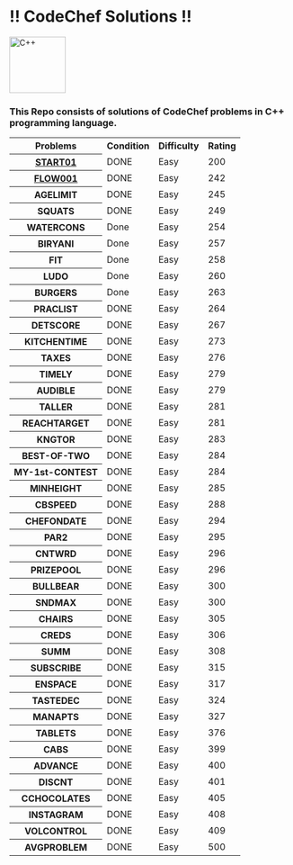 <h1> !! CodeChef Solutions !! </h1>

<img src ="https://imgs.search.brave.com/PYZz2YzOKrPWNm37OmwY-z5TACh-oT68Ri5swL339Pw/rs:fit:1200:1200:1/g:ce/aHR0cHM6Ly9zZHRp/bWVzLmNvbS93cC1j/b250ZW50L3VwbG9h/ZHMvMjAxOC8wMy9j/cHBwcC5wbmc" alt="C++" height="100" width="100">

<br>

<h3>This Repo consists of solutions of CodeChef problems in C++ programming language. </h3>


<table>
  <tr>
    <th>Problems</th>
    <th>Condition</th>
    <th>Difficulty</th>
    <th>Rating</th>
  </tr>
  <tr>
    <th><a href="https://github.com/hanshal101/CodeChef-Solutions/blob/main/START01.cpp">START01</a></th>
    <td>DONE</td>
    <td>Easy</td>
    <td>200</td>
  </tr>
  <tr>
    <th><a href="https://github.com/hanshal101/CodeChef-Solutions/blob/main/FLOW001.cpp">FLOW001</a></th>
    <td>DONE</td>
    <td>Easy</td>
    <td>242</td>
  </tr>
  <tr>
    <th>AGELIMIT</th>
    <td>DONE</td>
    <td>Easy</td>
    <td>245</td>
  </tr>
  <tr>
    <th>SQUATS</th>
    <td>DONE</td>
    <td>Easy</td>
    <td>249</td>
  </tr>
  <tr>
    <th>WATERCONS</th>
    <td>Done</td>
    <td>Easy</td>
    <td>254</td>
  </tr>
  <tr>
    <th>BIRYANI</th>
    <td>Done</td>
    <td>Easy</td>
    <td>257</td>
  </tr>
  <tr>
    <th>FIT</th>
    <td>Done</td>
    <td>Easy</td>
    <td>258</td>
  </tr>
  <tr>
    <th>LUDO</th>
    <td>Done</td>
    <td>Easy</td>
    <td>260</td>
  </tr>
  <tr>
    <th>BURGERS</th>
    <td>Done</td>
    <td>Easy</td>
    <td>263</td>
  </tr>
  <tr>
    <th>PRACLIST</th>
    <td>DONE</td>
    <td>Easy</td>
    <td>264</td>
  </tr>
  <tr>
    <th>DETSCORE</th>
    <td>DONE</td>
    <td>Easy</td>
    <td>267</td>
  </tr>
  <tr>
    <th>KITCHENTIME</th>
    <td>DONE</td>
    <td>Easy</td>
    <td>273</td>
  </tr>
  <tr>
    <th>TAXES</th>
    <td>DONE</td>
    <td>Easy</td>
    <td>276</td>
  </tr>
  <tr>
    <th>TIMELY</th>
    <td>DONE</td>
    <td>Easy</td>
    <td>279</td>
  </tr>
  <tr>
    <th>AUDIBLE</th>
    <td>DONE</td>
    <td>Easy</td>
    <td>279</td>
  </tr>
  <tr>
    <th>TALLER</th>
    <td>DONE</td>
    <td>Easy</td>
    <td>281</td>
  </tr>
  <tr>
    <th>REACHTARGET</th>
    <td>DONE</td>
    <td>Easy</td>
    <td>281</td>
  </tr>
  <tr>
    <th>KNGTOR</th>
    <td>DONE</td>
    <td>Easy</td>
    <td>283</td>
  </tr>
  <tr>
    <th>BEST-OF-TWO</th>
    <td>DONE</td>
    <td>Easy</td>
    <td>284</td>
  </tr>
  <tr>
    <th>MY-1st-CONTEST</th>
    <td>DONE</td>
    <td>Easy</td>
    <td>284</td>
  </tr>
  <tr>
    <th>MINHEIGHT</th>
    <td>DONE</td>
    <td>Easy</td>
    <td>285</td>
  </tr>
  <tr>
    <th>CBSPEED</th>
    <td>DONE</td>
    <td>Easy</td>
    <td>288</td>
  </tr>
  <tr>
    <th>CHEFONDATE</th>
    <td>DONE</td>
    <td>Easy</td>
    <td>294</td>
  </tr>
  <tr>
    <th>PAR2</th>
    <td>DONE</td>
    <td>Easy</td>
    <td>295</td>
  </tr>
  <tr>
    <th>CNTWRD</th>
    <td>DONE</td>
    <td>Easy</td>
    <td>296</td>
  </tr>
  <tr>
    <th>PRIZEPOOL</th>
    <td>DONE</td>
    <td>Easy</td>
    <td>296</td>
  </tr>
  <tr>
    <th>BULLBEAR</th>
    <td>DONE</td>
    <td>Easy</td>
    <td>300</td>
  </tr>
  <tr>
    <th>SNDMAX</th>
    <td>DONE</td>
    <td>Easy</td>
    <td>300</td>
  </tr>
  <tr>
    <th>CHAIRS</th>
    <td>DONE</td>
    <td>Easy</td>
    <td>305</td>
  </tr>
  <tr>
    <th>CREDS</th>
    <td>DONE</td>
    <td>Easy</td>
    <td>306</td>
  </tr>
  <tr>
    <th>SUMM</th>
    <td>DONE</td>
    <td>Easy</td>
    <td>308</td>
  </tr>
  <tr>
    <th>SUBSCRIBE</th>
    <td>DONE</td>
    <td>Easy</td>
    <td>315</td>
  </tr>
  <tr>
    <th>ENSPACE</th>
    <td>DONE</td>
    <td>Easy</td>
    <td>317</td>
  </tr>
  <tr>
    <th>TASTEDEC</th>
    <td>DONE</td>
    <td>Easy</td>
    <td>324</td>
  </tr>
  <tr>
    <th>MANAPTS</th>
    <td>DONE</td>
    <td>Easy</td>
    <td>327</td>
  </tr>
  <tr>
    <th>TABLETS</th>
    <td>DONE</td>
    <td>Easy</td>
    <td>376</td>
  </tr>
  <tr>
    <th>CABS</th>
    <td>DONE</td>
    <td>Easy</td>
    <td>399</td>
  </tr>
  <tr>
    <th>ADVANCE</th>
    <td>DONE</td>
    <td>Easy</td>
    <td>400</td>
  </tr>
  <tr>
    <th>DISCNT</th>
    <td>DONE</td>
    <td>Easy</td>
    <td>401</td>
  </tr>
  <tr>
    <th>CCHOCOLATES</th>
    <td>DONE</td>
    <td>Easy</td>
    <td>405</td>
  </tr>
  <tr>
    <th>INSTAGRAM</th>
    <td>DONE</td>
    <td>Easy</td>
    <td>408</td>
  </tr>
  <tr>
    <th>VOLCONTROL</th>
    <td>DONE</td>
    <td>Easy</td>
    <td>409</td>
  </tr>
  <tr>
    <th>AVGPROBLEM</th>
    <td>DONE</td>
    <td>Easy</td>
    <td>500</td>
  </tr>
</table>
